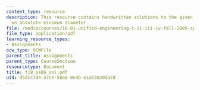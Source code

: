 ```yaml
---
content_type: resource
description: This resource contains handwritten solutions to the given problem set
  on absolute minimum diameter.
file: /media/courses/16-01-unified-engineering-i-ii-iii-iv-fall-2005-spring-2006/d5dcc70437ce58a88e4be1a53820da7d_f19_ps06_sol.pdf
file_type: application/pdf
learning_resource_types:
- Assignments
ocw_type: OCWFile
parent_title: Assignments
parent_type: CourseSection
resourcetype: Document
title: f19_ps06_sol.pdf
uid: d5dcc704-37ce-58a8-8e4b-e1a53820da7d
---
```


